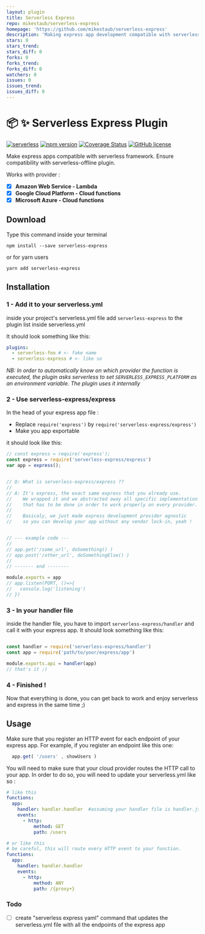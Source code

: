 ```yaml
---
layout: plugin
title: Serverless Express
repo: mikestaub/serverless-express
homepage: 'https://github.com/mikestaub/serverless-express'
description: 'Making express app development compatible with serverless framework.'
stars: 0
stars_trend: 
stars_diff: 0
forks: 0
forks_trend: 
forks_diff: 0
watchers: 0
issues: 0
issues_trend: 
issues_diff: 0
---
```



# :package: :sparkles: Serverless Express Plugin
[![serverless](http://public.serverless.com/badges/v3.svg)](http://www.serverless.com) 
[![npm version](https://badge.fury.io/js/serverless-express.svg)](https://badge.fury.io/js/serverless-express)
[![Coverage Status](https://coveralls.io/repos/github/iliasbhal/serverless-express/badge.svg?branch=master)](https://coveralls.io/github/iliasbhal/serverless-express?branch=master)
[![GitHub license](https://img.shields.io/badge/licence-MIT-brightgreen.svg)](https://github.com/iliasbhal/serverless-express/blob/master/LICENSE)


Make express apps compatible with serverless framework. 
Ensure compatibility with serverless-offline plugin.

Works with provider :
  - [x] **Amazon Web Service - Lambda**
  - [x] **Google Cloud Platform - Cloud functions**
  - [x] **Microsoft Azure - Cloud functions**

## Download
Type this command inside your terminal
```
npm install --save serverless-express
```

or for yarn users
```
yarn add serverless-express
```

## Installation

### 1 - Add it to your serverless.yml

inside your project's serverless.yml file add ```serverless-express``` to the plugin list inside serverless.yml

It should look something like this:
```YAML
plugins:
  - serverless-foo # <- fake name
  - serverless-express # <- like so
```

*NB: In order to automatically know on which provider the function is executed, 
the plugin asks serverless to set ```SERVERLESS_EXPRESS_PLATFORM``` as an environment variable. The plugin uses it internally*

### 2 - Use serverless-express/express

In the head of your express app file :
- Replace `require('express')` by `require('serverless-express/express')`
- Make you app exportable

it should look like this:
```js
// const express = require('express');
const express = require('serverless-express/express')
var app = express();


// Q: What is serverless-express/express ??
//
// A: It's express, the exact same express that you already use.
//    We wrapped it and we abstracted away all specific implementation 
//    that has to be done in order to work properly on every provider.
//
//    Basicaly, we just made express development provider agnostic
//    so you can develop your app without any vendor lock-in, yeah !


// --- example code ---
//
// app.get('/some_url', doSomething() )
// app.post('/other_url', doSomethingElse() )
//
// ------- end --------

module.exports = app
// app.listen(PORT, ()=>{
//   console.log('listening')  
// })

```


### 3 - In your handler file
inside the handler file, you have to import ```serverless-express/handler``` and call it with your express app.
It should look something like this:

```js

const handler = require('serverless-express/handler')
const app = require('path/to/your/express/app')

module.exports.api = handler(app)
// that's it ;)
```

### 4 - Finished !

Now that everything is done, you can get back to work and enjoy serverless and express in the same time ;)

## Usage
Make sure that you register an HTTP event for each endpoint of your express app.
For example, if you register an endpoint like this one: 
```js
  app.get( '/users' , showUsers )
```

You will need to make sure that your cloud provider routes the HTTP call to your app. In order to do so, you will need to update your serverless.yml like so :
```yml
# like this 
functions:
  app: 
    handler: handler.handler  #assuming your handler file is handler.js
    events: 
      - http:
          method: GET
          path: /users

# or like this
# be careful, this will route every HTTP event to your function.
functions:
  app:
    handler: handler.handler 
    events: 
      - http:
          method: ANY   
          path: /{proxy+}
```






### Todo 

- [ ] create "serverless express yaml" command that updates the serverless.yml file with all the endpoints of the express app

